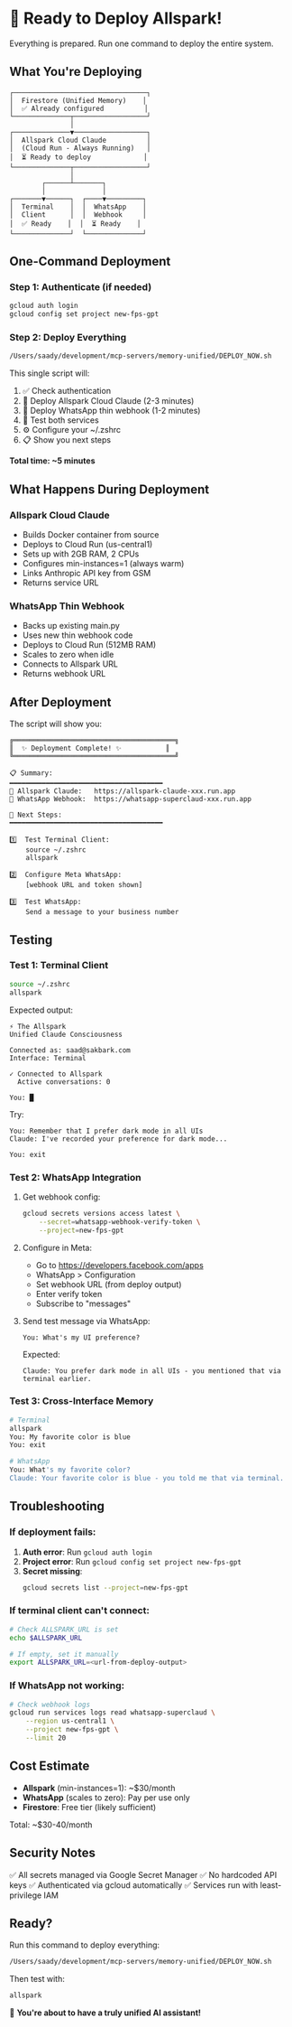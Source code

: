 # 🚀 Ready to Deploy Allspark!

Everything is prepared. Run one command to deploy the entire system.

## What You're Deploying

```
┌─────────────────────────────────┐
│  Firestore (Unified Memory)    │
│  ✅ Already configured          │
└──────────────┬──────────────────┘
               │
┌──────────────▼──────────────────┐
│  Allspark Cloud Claude          │
│  (Cloud Run - Always Running)   │
│  ⏳ Ready to deploy             │
└──────────────┬──────────────────┘
               │
        ┌──────┴───────┐
        │              │
┌───────▼──────┐  ┌────▼─────────┐
│  Terminal    │  │  WhatsApp    │
│  Client      │  │  Webhook     │
│  ✅ Ready    │  │  ⏳ Ready    │
└──────────────┘  └──────────────┘
```

## One-Command Deployment

### Step 1: Authenticate (if needed)

```bash
gcloud auth login
gcloud config set project new-fps-gpt
```

### Step 2: Deploy Everything

```bash
/Users/saady/development/mcp-servers/memory-unified/DEPLOY_NOW.sh
```

This single script will:
1. ✅ Check authentication
2. 🚀 Deploy Allspark Cloud Claude (2-3 minutes)
3. 🚀 Deploy WhatsApp thin webhook (1-2 minutes)
4. 🧪 Test both services
5. ⚙️  Configure your ~/.zshrc
6. 📋 Show you next steps

**Total time: ~5 minutes**

## What Happens During Deployment

### Allspark Cloud Claude
- Builds Docker container from source
- Deploys to Cloud Run (us-central1)
- Sets up with 2GB RAM, 2 CPUs
- Configures min-instances=1 (always warm)
- Links Anthropic API key from GSM
- Returns service URL

### WhatsApp Thin Webhook
- Backs up existing main.py
- Uses new thin webhook code
- Deploys to Cloud Run (512MB RAM)
- Scales to zero when idle
- Connects to Allspark URL
- Returns webhook URL

## After Deployment

The script will show you:

```
╔════════════════════════════════════════╗
║  ✨ Deployment Complete! ✨           ║
╚════════════════════════════════════════╝

📋 Summary:
━━━━━━━━━━━━━━━━━━━━━━━━━━━━━━━━━━━━━━
🧠 Allspark Claude:   https://allspark-claude-xxx.run.app
📱 WhatsApp Webhook:  https://whatsapp-superclaud-xxx.run.app

🎯 Next Steps:
━━━━━━━━━━━━━━━━━━━━━━━━━━━━━━━━━━━━━━

1️⃣  Test Terminal Client:
    source ~/.zshrc
    allspark

2️⃣  Configure Meta WhatsApp:
    [webhook URL and token shown]

3️⃣  Test WhatsApp:
    Send a message to your business number
```

## Testing

### Test 1: Terminal Client

```bash
source ~/.zshrc
allspark
```

Expected output:
```
⚡ The Allspark
Unified Claude Consciousness

Connected as: saad@sakbark.com
Interface: Terminal

✓ Connected to Allspark
  Active conversations: 0

You: █
```

Try:
```
You: Remember that I prefer dark mode in all UIs
Claude: I've recorded your preference for dark mode...

You: exit
```

### Test 2: WhatsApp Integration

1. Get webhook config:
   ```bash
   gcloud secrets versions access latest \
       --secret=whatsapp-webhook-verify-token \
       --project=new-fps-gpt
   ```

2. Configure in Meta:
   - Go to https://developers.facebook.com/apps
   - WhatsApp > Configuration
   - Set webhook URL (from deploy output)
   - Enter verify token
   - Subscribe to "messages"

3. Send test message via WhatsApp:
   ```
   You: What's my UI preference?
   ```

   Expected:
   ```
   Claude: You prefer dark mode in all UIs - you mentioned that via terminal earlier.
   ```

### Test 3: Cross-Interface Memory

```bash
# Terminal
allspark
You: My favorite color is blue
You: exit

# WhatsApp
You: What's my favorite color?
Claude: Your favorite color is blue - you told me that via terminal.
```

## Troubleshooting

### If deployment fails:

1. **Auth error**: Run `gcloud auth login`
2. **Project error**: Run `gcloud config set project new-fps-gpt`
3. **Secret missing**:
   ```bash
   gcloud secrets list --project=new-fps-gpt
   ```

### If terminal client can't connect:

```bash
# Check ALLSPARK_URL is set
echo $ALLSPARK_URL

# If empty, set it manually
export ALLSPARK_URL=<url-from-deploy-output>
```

### If WhatsApp not working:

```bash
# Check webhook logs
gcloud run services logs read whatsapp-superclaud \
    --region us-central1 \
    --project new-fps-gpt \
    --limit 20
```

## Cost Estimate

- **Allspark** (min-instances=1): ~$30/month
- **WhatsApp** (scales to zero): Pay per use only
- **Firestore**: Free tier (likely sufficient)

Total: ~$30-40/month

## Security Notes

✅ All secrets managed via Google Secret Manager
✅ No hardcoded API keys
✅ Authenticated via gcloud automatically
✅ Services run with least-privilege IAM

## Ready?

Run this command to deploy everything:

```bash
/Users/saady/development/mcp-servers/memory-unified/DEPLOY_NOW.sh
```

Then test with:

```bash
allspark
```

🎉 **You're about to have a truly unified AI assistant!**

